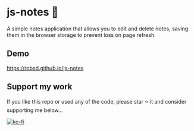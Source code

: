 # js-notes 📝

A simple notes application that allows you to edit and delete notes, saving them in the browser storage to prevent loss on page refresh.

## Demo

https://robsd.github.io/js-notes

## Support my work

If you like this repo or used any of the code, please star ⭐ it and consider supporting me below...

[![ko-fi](https://ko-fi.com/img/githubbutton_sm.svg)](https://ko-fi.com/F1F34TIDQ)